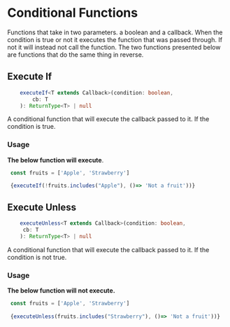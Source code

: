 # Conditional Functions

Functions that take in two parameters. a boolean and a callback.
When the condition is true or not it executes the function that was passed through. If not it will instead not call the function. The two functions presented below are functions that do the same thing in reverse.

## Execute If

```ts
    executeIf<T extends Callback>(condition: boolean, 
        cb: T
    ): ReturnType<T> | null
```

A conditional function that will execute the callback passed to it.
If the condition is true.

### Usage

**The below function will execute**.

```jsx
 const fruits = ['Apple', 'Strawberry']

 {executeIf(!fruits.includes("Apple"), ()=> 'Not a fruit'))}
```

## Execute Unless

```ts
    executeUnless<T extends Callback>(condition: boolean,
     cb: T
    ): ReturnType<T> | null
```

A conditional function that will execute the callback passed to it.
If the condition is not true.

### Usage

**The below function will not execute.**

```jsx
 const fruits = ['Apple', 'Strawberry']
    
 {executeUnless(fruits.includes("Strawberry"), ()=> 'Not a fruit'))}
```
